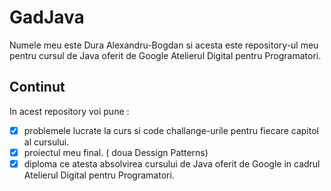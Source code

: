 # **GadJava**

Numele meu este Dura Alexandru-Bogdan si acesta este repository-ul meu pentru cursul de Java oferit de Google Atelierul Digital pentru Programatori.<br/>

## Continut

 In acest repository voi pune :
 - [x] problemele lucrate la curs si code challange-urile pentru fiecare capitol al cursului. <br/>
 - [x] proiectul meu final. ( doua Dessign Patterns)
 - [x] diploma ce atesta absolvirea cursului de Java oferit de Google in cadrul Atelierul Digital pentru Programatori.
